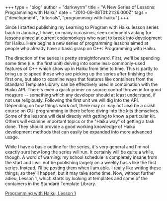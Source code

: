 +++
type = "blog"
author = "darkwyrm"
title = "A New Series of Lessons: Programming with Haiku"
date = "2010-09-08T01:21:26.000Z"
tags = ["development", "tutorials", "programming-with-haiku"]
+++

Since I started publishing my Learning to Program with Haiku lesson series back in January, I have, on many occasions, seen comments asking for lessons aimed at current codemonkeys who want to break into development for Haiku. Here begins a new series of programming lessons aimed at people who already have a basic grasp on C++: Programming with Haiku.

The direction of the series is pretty straightforward. First, we'll be spending some time (i.e. the first unit) delving into some less-commonly-used features of C++ which show up in Haiku from time to time. This is partly to bring up to speed those who are picking up the series after finishing the first one, but also to examine ways that features like containers from the Standard Template Library can be effectively used in combination with the Haiku API. There's even a quick primer on source control thrown in for good measure -- something which any developer should at least understand, if not use religiously. Following the first unit we will dig into the API. Depending on how things work out, there may or may not also be a crash course on GUI programming in there before diving into the kits themselves. Some of the lessons will deal directly with getting to know a particular kit. Others will examine important topics or the "Haiku way" of getting a task done. They should provide a good working knowledge of Haiku development methods that can easily be expanded into more advanced usage.

While I have a basic outline for the series, it's very general and I'm not exactly sure how long the series will run. It certainly will be quite a while, though. A word of warning: my school schedule is completely insane from the start and I will not be publishing largely on a weekly basis like the first series. Instead, I'll be posting them when I am able. I really like writing these things, so they'll happen, but it may take some time.   Now, without further adieu, Lesson 1, which starts by looking at templates and some of the containers in the Standard Template Library.

<a href="http://darkwyrm.beemulated.net/downloads/PWHaiku/Programming%20with%20Haiku%20Lesson%201.pdf">Programming with Haiku, Lesson 1</a>

